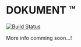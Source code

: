 # DOKUMENT &trade;
[![Build Status](https://travis-ci.org/andela-dbamidele/checkpoint2.svg?branch=master)](https://travis-ci.org/andela-dbamidele/checkpoint2)

More info comming soon...!
